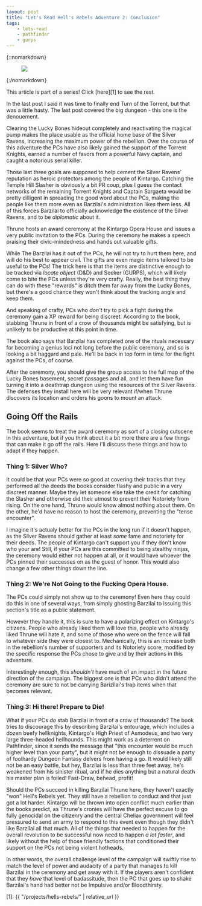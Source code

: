 ```yaml
---
layout: post
title: "Let's Read Hell's Rebels Adventure 2: Conclusion"
tags:
    - lets-read
    - pathfinder
    - gurps
---
```


{::nomarkdown}
<figure class="center">
  <img src="{{ "/assets/350px-Hell's_Rebels_Logo.png" | absolute_url }}"/>
</figure>
{:/nomarkdown}

This article is part of a series! Click [here][1] to see the rest.

In the last post I said it was time to finally end Turn of the Torrent, but that
was a little hasty. The last post covered the big dungeon - this one is the
denouement.

Clearing the Lucky Bones hideout completely and reactivating the magical pump
makes the place usable as the official home base of the Silver Ravens,
increasing the maximum power of the rebellion. Over the course of this adventure
the PCs have also likely gained the support of the Torrent Knights, earned a
number of favors from a powerful Navy captain, and caught a notorious serial
killer.

Those last three goals are supposed to help cement the Silver Ravens' reputation
as heroic protectors among the people of Kintargo. Catching the Temple Hill
Slasher is obviously a bit PR coup, plus I guess the contact networks of the
remaining Torrent Knights and Captain Sargaeta would be pretty dilligent in
spreading the good word about the PCs, making the people like them more even as
Barzilai's administration likes them less. All of this forces Barzilai to
officially acknowledge the existence of the Silver Ravens, and to be
_diplomatic_ about it.

Thrune hosts an award ceremony at the Kintargo Opera House and issues a very
public invitation to the PCs. During the ceremony he makes a speech praising
their civic-mindedness and hands out valuable gifts.

While The Barzilai has it out of the PCs, he will not try to hurt them here, and
will do his best to appear civil. The gifts are even magic items tailored to be
useful to the PCs! The trick here is that the items are distinctive enough to be
tracked via _locate object_ (D&D) and Seeker (GURPS), which will likely come to
bite the PCs unless they're very crafty. Really, the best thing they can do with
these "rewards" is ditch them far away from the Lucky Bones, but there's a good
chance they won't think about the tracking angle and keep them.

And speaking of crafty, PCs who _don't_ try to pick a fight during the ceremony
gain a XP reward for being discreet. According to the book, stabbing Thrune in
front of a crow of thousands might be satisfying, but is unlikely to be
productive at this point in time.

The book also says that Barzilai has completed one of the rituals necessary for
becoming a genius loci not long before the public ceremony, and so is looking a
bit haggard and pale. He'll be back in top form in time for the fight against
the PCs, of course.

After the ceremony, you should give the group access to the full map of the
Lucky Bones basement, secret passages and all, and let them have fun turning it
into a deathtrap dungeon using the resources of the Silver Ravens. The defenses
they install here will be very relevant if/when Thrune discovers its location
and orders his goons to mount an attack.

## Going Off the Rails

The book seems to treat the award ceremony as sort of a closing cutscene in this
adventure, but if you think about it a bit more there are a few things that can
make it go off the rails. Here I'll discuss these things and how to adapt if
they happen.

### Thing 1: Silver Who?

It could be that your PCs were so good at covering their tracks that they
performed all the deeds the books consider flashy and public in a very discreet
manner. Maybe they let someone else take the credit for catching the Slasher and
otherwise did their utmost to prevent their Notoriety from rising. On the one
hand, Thrune would know almost nothing about them. On the other, he'd have no
reason to host the ceremony, preventing the "tense encounter".

I imagine it's actualy better for the PCs in the long run if it doesn't happen,
as the Silver Ravens should gather at least _some_ fame and notoriety for their
deeds. The people of Kintargo can't support you if they don't know who your are!
Still, if your PCs are this committed to being stealthy ninjas, the ceremony
would either not happen at all, or it would have whoever the PCs pinned their
successes on as the guest of honor. This would also change a few other things
down the line.

### Thing 2: We're Not Going to the Fucking Opera House.

The PCs could simply not show up to the ceremony! Even here they could do this
in one of several ways, from simply ghosting Barzilai to issuing this section's
title as a public statement.

However they handle it, this is sure to have a polarizing effect on Kintargo's
citizens. People who already liked them will love this, people who already liked
Thrune will hate it, and some of those who were on the fence will fall to
whatever side they were closest to. Mechanically, this is an increase both in
the rebellion's number of supporters and its Notoriety score, modified by the
specific response the PCs chose to give and by their actions in this adventure.

Interestingly enough, this _shouldn't_ have much of an impact in the future
direction of the campaign. The biggest one is that PCs who didn't attend the
ceremony are sure to not be carrying Barizilai's trap items when that becomes
relevant.

### Thing 3: Hi there! Prepare to Die!

What if your PCs _do_ stab Barzilai in front of a crow of thousands? The book
tries to discourage this by describing Barzilai's entourage, which includes a
dozen beefy hellknights, Kintargo's High Priest of Asmodeus, and two very large
three-headed hellhounds. This might work as a deterrent on Pathfinder, since it
sends the message that "this encounter would be much higher level than your
party", but it might not be enough to dissuade a party of foolhardy Dungeon
Fantasy delvers from having a go. It would likely still not be an easy battle,
but hey, Barzilai is less than three feet away, he's weakened from his sinister
ritual, and if he dies anything but a natural death his master plan is foiled!
Fast-Draw, behead, profit!

Should the PCs succeed in killing Barzilai Thrune here, they haven't exactly
"won" Hell's Rebels yet. They still have a rebellion to conduct and that just
got a lot harder. Kintargo will be thrown into open conflict much earlier than
the books predict, as Thrune's cronies will have the perfect excuse to go fully
genocidal on the citizenry and the central Cheliax government will feel
pressured to send an army to respond to this event even though they didn't like
Barzilai all that much. All of the things that needed to happen for the overall
revolution to be successful now need to happen _a lot faster_, and likely
without the help of those friendly factions that conditioned their support on
the PCs not being violent hotheads.

In other words, the overall challenge level of the campaign will swiftly rise to
match the level of power and audacity of a party that manages to kill Barzilai
in the ceremony and get away with it. If the players aren't confident that they
_have_ that level of badassitude, then the PC that goes up to shake Barzilai's
hand had better not be Impulsive and/or Bloodthirsty.


[1]: {{ "/projects/hells-rebels/" | relative_url }}
